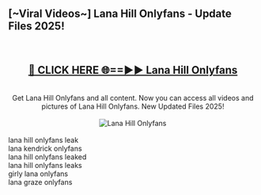 <h2>[~Viral Videos~] Lana Hill Onlyfans - Update Files 2025!</h2>
<br>
<div align="center">
<h2><a href="https://betterlinks.top/A2PfLJ" rel="nofollow">🔴 CLICK HERE 🌐==►► Lana Hill Onlyfans</a></h2>
<br>
Get Lana Hill Onlyfans and all content. Now you can access all videos and pictures of Lana Hill Onlyfans. New Updated Files 2025!
<br>
<br>
<a href="https://betterlinks.top/A2PfLJ" rel="nofollow" data-target="animated-image.originalLink"><img src="https://i.ibb.co.com/WyWwxjT/player-gif2.gif" alt="Lana Hill Onlyfans" style="max-width: 100%; display: inline-block;" data-target="animated-image.originalImage"></a>
</div>
<br>
lana hill onlyfans leak<br>
lana kendrick onlyfans<br>
lana hill onlyfans leaked<br>
lana hill onlyfans leaks<br>
girly lana onlyfans<br>
lana graze onlyfans
